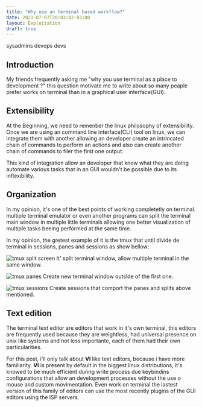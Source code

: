 ```yaml
---
title: "Why use an terminal based workflow?"
date: 2021-07-07T20:03:02-03:00
layout: Exploitation
draft: true
---
```

sysadmins
devops
devs

## Introduction

My friends frequently asking me "why you use terminal as a place to
development ?" this question motivate me to write about so many peaple prefer
works on terminal than in a graphical user interface(GUI).

## Extensibility

At the Beginning, we need to remenber the linux philosophy of extensibility.
Once we are using an command line interface(CLI) tool on linux, we can
integrate them with another allowing an developer create an intrincated chain
of commands to perform an actions and also can create another chain of commands
to filer the first one output.

This kind of integration allow an developer that know what they are doing
automate various tasks that in an GUI wouldn't be possible due to its
inflexibility.

## Organization

In my opinion, it's one of the best points of working completetly on terminal.
multiple terminal emulator or even another programs can split the terminal main
window in multiple little terminals allowing one better visualization of
multiple tasks beeing performed at the same time.

In my opinion, the gretest example of it is the tmux that until divide de
terminal in sessions, panes and sessions as show bellow:

![tmux split screen](~/Pictures/logo.jpg)
It' split terminal window, allow multiple terminal in the same window.

![tmux panes](~/Pictures/tmux_sessions.png)
Create new terminal window outside of the first one.

![tmux sessions](~/Pictures/tmux_sessions.png)
Create sessions that comport the panes and splits above mentioned.

## Text edition

The terminal text editor are editors that work in it's own terminal, this
editors are frequently used because they are weightless, had universal presence
on unix like systems and not less importante, each of them had their own
particularities.

For this post, i'll only talk about **VI** like text editors, because i have
more familiarity. **VI** is present by default in the biggest linux
distributions, it's knowed to be much efficient during write process due 
keybindins configurations that allow an development processes without the use o
mouse and custom movimentation. Even work on terminal the lastest version of this 
family of editors can use the most recently plugins of the GUI editors using 
the lSP servers.

